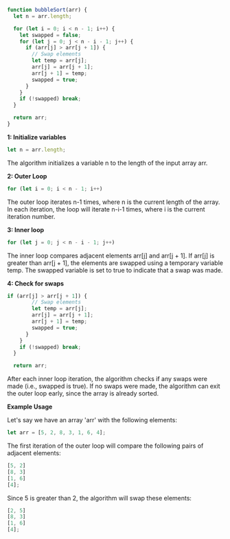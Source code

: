 ```js
function bubbleSort(arr) {
  let n = arr.length;

  for (let i = 0; i < n - 1; i++) {
    let swapped = false;
    for (let j = 0; j < n - i - 1; j++) {
      if (arr[j] > arr[j + 1]) {
        // Swap elements
        let temp = arr[j];
        arr[j] = arr[j + 1];
        arr[j + 1] = temp;
        swapped = true;
      }
    }
    if (!swapped) break;
  }

  return arr;
}
```

**1: Initialize variables**

```js
let n = arr.length;
```

The algorithm initializes a variable n to the length of the input array arr.

**2: Outer Loop**

```js
for (let i = 0; i < n - 1; i++)
```

The outer loop iterates n-1 times, where n is the current length of the array.
In each iteration, the loop will iterate n-i-1 times, where i is the current iteration number.

**3: Inner loop**

```js
for (let j = 0; j < n - i - 1; j++)
```

The inner loop compares adjacent elements arr[j] and arr[j + 1].
If arr[j] is greater than arr[j + 1], the elements are swapped using a temporary variable temp.
The swapped variable is set to true to indicate that a swap was made.

**4: Check for swaps**

```js
if (arr[j] > arr[j + 1]) {
        // Swap elements
        let temp = arr[j];
        arr[j] = arr[j + 1];
        arr[j + 1] = temp;
        swapped = true;
      }
    }
    if (!swapped) break;
  }

  return arr;

```

After each inner loop iteration, the algorithm checks if any swaps were made (i.e., swapped is true).
If no swaps were made, the algorithm can exit the outer loop early, since the array is already sorted.

**Example Usage**

Let's say we have an array 'arr' with the following elements:

```js
let arr = [5, 2, 8, 3, 1, 6, 4];
```

The first iteration of the outer loop will compare the following pairs of adjacent elements:

```js
[5, 2]
[8, 3]
[1, 6]
[4];
```

Since 5 is greater than 2, the algorithm will swap these elements:

```js
[2, 5]
[8, 3]
[1, 6]
[4];
```